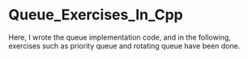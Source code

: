 # Queue_Exercises_In_Cpp
Here, I wrote the queue implementation code, and in the following, exercises such as priority queue and rotating queue have been done.
